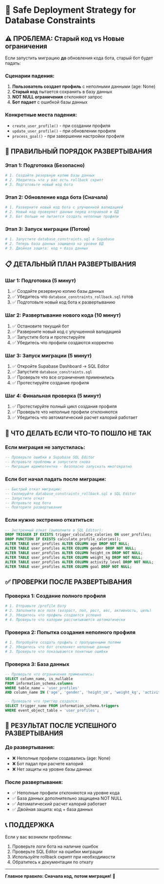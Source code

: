 # 🚀 Safe Deployment Strategy for Database Constraints

## ⚠️ **ПРОБЛЕМА: Старый код vs Новые ограничения**

Если запустить миграцию **до** обновления кода бота, старый бот будет падать:

### **Сценарии падения:**
1. **Пользователь создает профиль** с неполными данными (age: None)
2. **Старый код** пытается сохранить в базу данных
3. **NOT NULL ограничения** отклоняют запрос
4. **Бот падает** с ошибкой базы данных

### **Конкретные места падения:**
- `create_user_profile()` - при создании профиля
- `update_user_profile()` - при обновлении профиля  
- `process_goal()` - при завершении настройки профиля

## 🔄 **ПРАВИЛЬНЫЙ ПОРЯДОК РАЗВЕРТЫВАНИЯ**

### **Этап 1: Подготовка (Безопасно)**
```bash
# 1. Создайте резервную копию базы данных
# 2. Убедитесь что у вас есть rollback скрипт
# 3. Подготовьте новый код бота
```

### **Этап 2: Обновление кода бота (Сначала)**
```bash
# 1. Разверните новый код бота с улучшенной валидацией
# 2. Новый код проверяет данные перед отправкой в БД
# 3. Бот больше не пытается создать неполные профили
```

### **Этап 3: Запуск миграции (Потом)**
```bash
# 1. Запустите database_constraints.sql в Supabase
# 2. Теперь база данных защищена на уровне БД
# 3. Двойная защита: код + база данных
```

## 📋 **ДЕТАЛЬНЫЙ ПЛАН РАЗВЕРТЫВАНИЯ**

### **Шаг 1: Подготовка (5 минут)**
1. ✅ Создайте резервную копию базы данных
2. ✅ Убедитесь что `database_constraints_rollback.sql` готов
3. ✅ Подготовьте новый код бота к развертыванию

### **Шаг 2: Развертывание нового кода (10 минут)**
1. ✅ Остановите текущий бот
2. ✅ Разверните новый код с улучшенной валидацией
3. ✅ Запустите бота и протестируйте
4. ✅ Убедитесь что профили создаются корректно

### **Шаг 3: Запуск миграции (5 минут)**
1. ✅ Откройте Supabase Dashboard → SQL Editor
2. ✅ Запустите `database_constraints.sql`
3. ✅ Проверьте что все ограничения применились
4. ✅ Протестируйте создание профиля

### **Шаг 4: Финальная проверка (5 минут)**
1. ✅ Протестируйте полный цикл создания профиля
2. ✅ Проверьте что неполные профили отклоняются
3. ✅ Убедитесь что автоматический расчет калорий работает

## 🚨 **ЧТО ДЕЛАТЬ ЕСЛИ ЧТО-ТО ПОШЛО НЕ ТАК**

### **Если миграция не запустилась:**
```sql
-- Проверьте ошибки в Supabase SQL Editor
-- Исправьте проблемы и запустите снова
-- Миграция идемпотентна - безопасно запускать многократно
```

### **Если бот начал падать после миграции:**
```sql
-- Быстрый откат миграции:
-- Скопируйте database_constraints_rollback.sql в SQL Editor
-- Запустите откат
-- Исправьте код бота
-- Повторите развертывание
```

### **Если нужно экстренно откатиться:**
```sql
-- Экстренный откат (выполните в SQL Editor):
DROP TRIGGER IF EXISTS trigger_calculate_calories ON user_profiles;
DROP FUNCTION IF EXISTS calculate_profile_calories();
ALTER TABLE user_profiles ALTER COLUMN age DROP NOT NULL;
ALTER TABLE user_profiles ALTER COLUMN gender DROP NOT NULL;
ALTER TABLE user_profiles ALTER COLUMN height_cm DROP NOT NULL;
ALTER TABLE user_profiles ALTER COLUMN weight_kg DROP NOT NULL;
ALTER TABLE user_profiles ALTER COLUMN activity_level DROP NOT NULL;
ALTER TABLE user_profiles ALTER COLUMN goal DROP NOT NULL;
```

## ✅ **ПРОВЕРКИ ПОСЛЕ РАЗВЕРТЫВАНИЯ**

### **Проверка 1: Создание полного профиля**
```bash
# 1. Отправьте /profile боту
# 2. Заполните все поля (возраст, пол, рост, вес, активность, цель)
# 3. Убедитесь что профиль создается успешно
# 4. Проверьте что калории рассчитываются автоматически
```

### **Проверка 2: Попытка создания неполного профиля**
```bash
# 1. Попробуйте создать профиль с пропущенными полями
# 2. Убедитесь что бот отклоняет неполные данные
# 3. Проверьте что показываются понятные ошибки
```

### **Проверка 3: База данных**
```sql
-- Проверьте что ограничения применились:
SELECT column_name, is_nullable 
FROM information_schema.columns 
WHERE table_name = 'user_profiles' 
AND column_name IN ('age', 'gender', 'height_cm', 'weight_kg', 'activity_level', 'goal');

-- Проверьте что триггер создался:
SELECT trigger_name FROM information_schema.triggers 
WHERE event_object_table = 'user_profiles';
```

## 🎯 **РЕЗУЛЬТАТ ПОСЛЕ УСПЕШНОГО РАЗВЕРТЫВАНИЯ**

### **До развертывания:**
- ❌ Неполные профили создавались (age: None)
- ❌ Бот падал при расчете калорий
- ❌ Нет защиты на уровне базы данных

### **После развертывания:**
- ✅ Неполные профили отклоняются на уровне кода
- ✅ База данных дополнительно защищена NOT NULL
- ✅ Автоматический расчет калорий работает
- ✅ Двойная защита: код + база данных

## 📞 **ПОДДЕРЖКА**

Если у вас возникли проблемы:
1. Проверьте логи бота на наличие ошибок
2. Проверьте SQL Editor на ошибки миграции
3. Используйте rollback скрипт при необходимости
4. Обратитесь к документации по откату

---

**Главное правило: Сначала код, потом миграция!** 🎯 